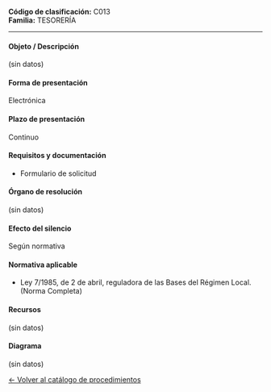 
**Código de clasificación:** C013  
**Familia:** TESORERÍA

---

#### Objeto / Descripción

(sin datos)

#### Forma de presentación

Electrónica

#### Plazo de presentación

Continuo

#### Requisitos y documentación


- Formulario de solicitud

#### Órgano de resolución

(sin datos)

#### Efecto del silencio

Según normativa

#### Normativa aplicable


- Ley 7/1985, de 2 de abril, reguladora de las Bases del Régimen Local. (Norma Completa)

#### Recursos

(sin datos)

#### Diagrama

(sin datos)

 
[← Volver al catálogo de procedimientos](../buscador.md)

